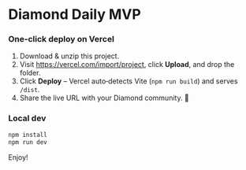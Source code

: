 # Diamond Daily MVP

### One‑click deploy on Vercel

1. Download & unzip this project.
2. Visit <https://vercel.com/import/project>, click **Upload**, and drop the folder.
3. Click **Deploy** – Vercel auto‑detects Vite (`npm run build`) and serves `/dist`.
4. Share the live URL with your Diamond community. 💎

### Local dev

```bash
npm install
npm run dev
```

Enjoy!
